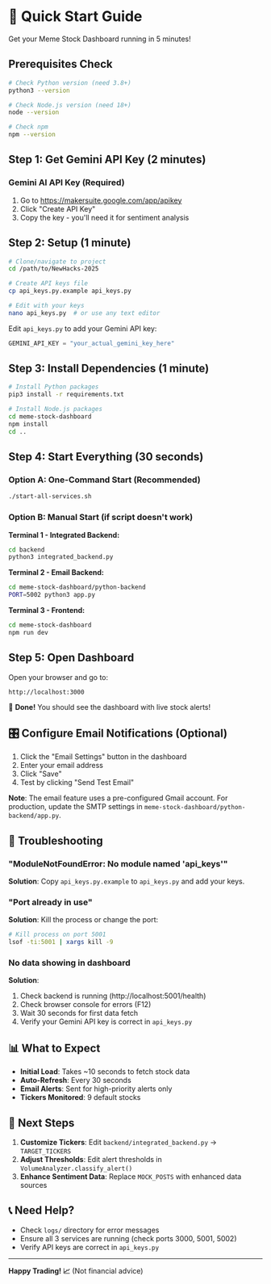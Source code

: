# 🚀 Quick Start Guide

Get your Meme Stock Dashboard running in 5 minutes!

## Prerequisites Check

```bash
# Check Python version (need 3.8+)
python3 --version

# Check Node.js version (need 18+)
node --version

# Check npm
npm --version
```

## Step 1: Get Gemini API Key (2 minutes)

### Gemini AI API Key (Required)
1. Go to https://makersuite.google.com/app/apikey
2. Click "Create API Key"
3. Copy the key - you'll need it for sentiment analysis

## Step 2: Setup (1 minute)

```bash
# Clone/navigate to project
cd /path/to/NewHacks-2025

# Create API keys file
cp api_keys.py.example api_keys.py

# Edit with your keys
nano api_keys.py  # or use any text editor
```

Edit `api_keys.py` to add your Gemini API key:
```python
GEMINI_API_KEY = "your_actual_gemini_key_here"
```

## Step 3: Install Dependencies (1 minute)

```bash
# Install Python packages
pip3 install -r requirements.txt

# Install Node.js packages
cd meme-stock-dashboard
npm install
cd ..
```

## Step 4: Start Everything (30 seconds)

### Option A: One-Command Start (Recommended)
```bash
./start-all-services.sh
```

### Option B: Manual Start (if script doesn't work)

**Terminal 1 - Integrated Backend:**
```bash
cd backend
python3 integrated_backend.py
```

**Terminal 2 - Email Backend:**
```bash
cd meme-stock-dashboard/python-backend
PORT=5002 python3 app.py
```

**Terminal 3 - Frontend:**
```bash
cd meme-stock-dashboard
npm run dev
```

## Step 5: Open Dashboard

Open your browser and go to:
```
http://localhost:3000
```

🎉 **Done!** You should see the dashboard with live stock alerts!

## 🎛️ Configure Email Notifications (Optional)

1. Click the "Email Settings" button in the dashboard
2. Enter your email address
3. Click "Save"
4. Test by clicking "Send Test Email"

**Note**: The email feature uses a pre-configured Gmail account. For production, update the SMTP settings in `meme-stock-dashboard/python-backend/app.py`.

## 🔧 Troubleshooting

### "ModuleNotFoundError: No module named 'api_keys'"
**Solution**: Copy `api_keys.py.example` to `api_keys.py` and add your keys.

### "Port already in use"
**Solution**: Kill the process or change the port:
```bash
# Kill process on port 5001
lsof -ti:5001 | xargs kill -9
```

### No data showing in dashboard
**Solution**: 
1. Check backend is running (http://localhost:5001/health)
2. Check browser console for errors (F12)
3. Wait 30 seconds for first data fetch
4. Verify your Gemini API key is correct in `api_keys.py`

## 📊 What to Expect

- **Initial Load**: Takes ~10 seconds to fetch stock data
- **Auto-Refresh**: Every 30 seconds
- **Email Alerts**: Sent for high-priority alerts only
- **Tickers Monitored**: 9 default stocks

## 🎯 Next Steps

1. **Customize Tickers**: Edit `backend/integrated_backend.py` → `TARGET_TICKERS`
2. **Adjust Thresholds**: Edit alert thresholds in `VolumeAnalyzer.classify_alert()`
3. **Enhance Sentiment Data**: Replace `MOCK_POSTS` with enhanced data sources

## 📞 Need Help?

- Check `logs/` directory for error messages
- Ensure all 3 services are running (check ports 3000, 5001, 5002)
- Verify API keys are correct in `api_keys.py`

---

**Happy Trading! 📈** (Not financial advice)


